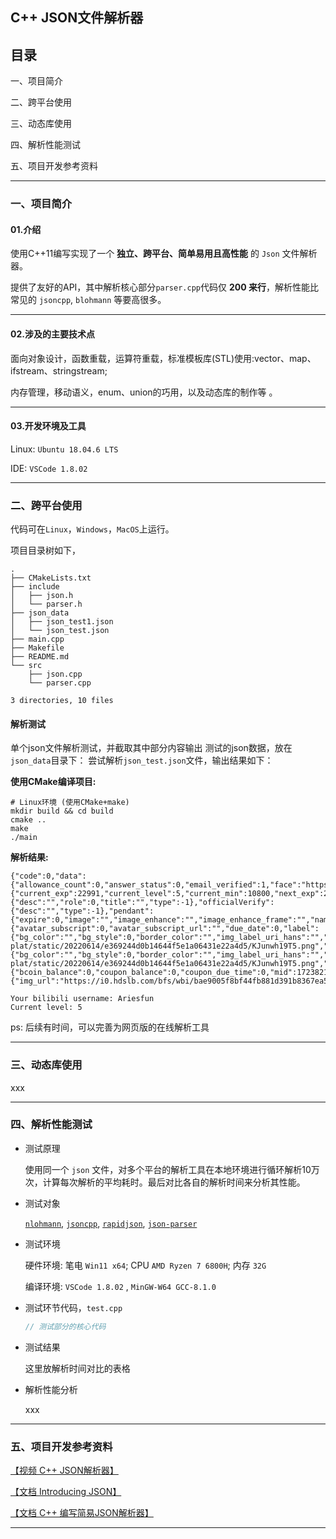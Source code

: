 ## C++ JSON文件解析器

## 目录

一、项目简介

二、跨平台使用

三、动态库使用

四、解析性能测试

五、项目开发参考资料

----

### 一、项目简介

#### 01.介绍

使用C++11编写实现了一个 **独立、跨平台、简单易用且高性能** 的 `Json` 文件解析器。

提供了友好的API，其中解析核心部分`parser.cpp`代码仅 **200 来行**，解析性能比常见的 `jsoncpp`, `blohmann` 等要高很多。

----

#### 02.涉及的主要技术点

面向对象设计，函数重载，运算符重载，标准模板库(STL)使用:vector、map、ifstream、stringstream;

内存管理，移动语义，enum、union的巧用，以及动态库的制作等 。

----

#### 03.开发环境及工具

Linux: `Ubuntu 18.04.6 LTS`

IDE: `VSCode 1.8.02`

----

### 二、跨平台使用
代码可在`Linux`，`Windows`，`MacOS`上运行。

项目目录树如下，
```shell
.
├── CMakeLists.txt
├── include
│   ├── json.h
│   └── parser.h
├── json_data
│   ├── json_test1.json
│   └── json_test.json
├── main.cpp
├── Makefile
├── README.md
└── src
    ├── json.cpp
    └── parser.cpp

3 directories, 10 files
```

#### 解析测试

单个json文件解析测试，并截取其中部分内容输出
测试的json数据，放在`json_data`目录下：
尝试解析`json_test.json`文件，输出结果如下：

**使用CMake编译项目:**
```shell
# Linux环境 (使用CMake+make)
mkdir build && cd build
cmake ..
make
./main
```
**解析结果:**
```shell
{"code":0,"data":{"allowance_count":0,"answer_status":0,"email_verified":1,"face":"https://i0.hdslb.com/bfs/face/6a307aa7456c641a9610376509d61a7acc529ba3.jpg","face_nft":0,"face_nft_type":0,"has_shop":false,"isLogin":true,"is_jury":false,"is_senior_member":0,"level_info":{"current_exp":22991,"current_level":5,"current_min":10800,"next_exp":28800},"mid":172382106,"mobile_verified":1,"money":997.7,"moral":70,"official":{"desc":"","role":0,"title":"","type":-1},"officialVerify":{"desc":"","type":-1},"pendant":{"expire":0,"image":"","image_enhance":"","image_enhance_frame":"","name":"","pid":0},"scores":0,"shop_url":"","uname":"Ariesfun","vip":{"avatar_subscript":0,"avatar_subscript_url":"","due_date":0,"label":{"bg_color":"","bg_style":0,"border_color":"","img_label_uri_hans":"","img_label_uri_hans_static":"https://i0.hdslb.com/bfs/vip/d7b702ef65a976b20ed854cbd04cb9e27341bb79.png","img_label_uri_hant":"","img_label_uri_hant_static":"https://i0.hdslb.com/bfs/activity-plat/static/20220614/e369244d0b14644f5e1a06431e22a4d5/KJunwh19T5.png","label_theme":"","path":"","text":"","text_color":"","use_img_label":true},"nickname_color":"","role":0,"status":0,"theme_type":0,"tv_due_date":0,"tv_vip_pay_type":0,"tv_vip_status":0,"type":0,"vip_pay_type":0},"vipDueDate":0,"vipStatus":0,"vipType":0,"vip_avatar_subscript":0,"vip_label":{"bg_color":"","bg_style":0,"border_color":"","img_label_uri_hans":"","img_label_uri_hans_static":"https://i0.hdslb.com/bfs/vip/d7b702ef65a976b20ed854cbd04cb9e27341bb79.png","img_label_uri_hant":"","img_label_uri_hant_static":"https://i0.hdslb.com/bfs/activity-plat/static/20220614/e369244d0b14644f5e1a06431e22a4d5/KJunwh19T5.png","label_theme":"","path":"","text":"","text_color":"","use_img_label":true},"vip_nickname_color":"","vip_pay_type":0,"vip_theme_type":0,"wallet":{"bcoin_balance":0,"coupon_balance":0,"coupon_due_time":0,"mid":172382106},"wbi_img":{"img_url":"https://i0.hdslb.com/bfs/wbi/bae9005f8bf44fb881d391b8367ea573.png","sub_url":"https://i0.hdslb.com/bfs/wbi/18c8b349a6ae441fa3b50ecf161d5c0b.png"}},"message":"0","ttl":1}

Your bilibili username: Ariesfun
Current level: 5
```

ps: 后续有时间，可以完善为网页版的在线解析工具

----

### 三、动态库使用
xxx

----

### 四、解析性能测试


- 测试原理

    使用同一个 `json` 文件，对多个平台的解析工具在本地环境进行循环解析10万次，计算每次解析的平均耗时。最后对比各自的解析时间来分析其性能。

- 测试对象

    [`nlohmann`](), [`jsoncpp`](), [`rapidjson`](), [`json-parser`]()

- 测试环境

    硬件环境: 笔电 `Win11 x64`; CPU `AMD Ryzen 7 6800H`; 内存 `32G`

    编译环境: `VSCode 1.8.02` , `MinGW-W64 GCC-8.1.0` 

- 测试环节代码，`test.cpp`

    ```c++
    // 测试部分的核心代码

    ```
- 测试结果

    这里放解析时间对比的表格

- 解析性能分析

    xxx

---

### 五、项目开发参考资料

[【视频 C++ JSON解析器】](https://www.bilibili.com/video/BV1TP411p7cC/?share_source=copy_web&vd_source=64863a79f6edd334371cb7b41a0df347)

[【文档 Introducing JSON】](https://www.json.org/json-en.html)

[【文档 C++ 编写简易JSON解析器】](https://zhuanlan.zhihu.com/p/476271291)

----